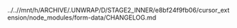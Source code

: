 ../..//mnt/h/ARCHIVE/.UNWRAP/D/STAGE2_INNER/e8bf24f9fb06/cursor_extension/node_modules/form-data/CHANGELOG.md